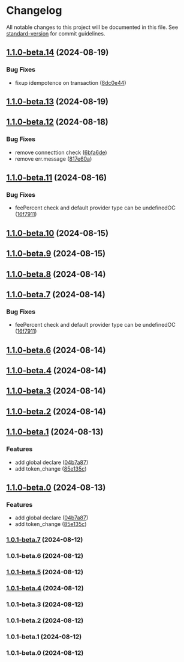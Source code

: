 # Changelog

All notable changes to this project will be documented in this file. See [standard-version](https://github.com/conventional-changelog/standard-version) for commit guidelines.

## [1.1.0-beta.14](https://gitlab.okg.com/okfe/tests/dex-widget/compare/v1.1.0-beta.13...v1.1.0-beta.14) (2024-08-19)


### Bug Fixes

* fixup idempotence on transaction ([8dc0e44](https://gitlab.okg.com/okfe/tests/dex-widget/commit/8dc0e445775f85faebc6e62d2123b06bad06c89e))

## [1.1.0-beta.13](https://gitlab.okg.com/okfe/tests/dex-widget/compare/v1.1.0-beta.12...v1.1.0-beta.13) (2024-08-19)

## [1.1.0-beta.12](https://gitlab.okg.com/okfe/tests/dex-widget/compare/v1.1.0-beta.11...v1.1.0-beta.12) (2024-08-18)


### Bug Fixes

* remove connecttion check ([6bfa6de](https://gitlab.okg.com/okfe/tests/dex-widget/commit/6bfa6de94ded115ed9e2394d11b611329949d09e))
* remove err.message ([817e60a](https://gitlab.okg.com/okfe/tests/dex-widget/commit/817e60aa22eaf27caaece7e4a947890974617113))

## [1.1.0-beta.11](https://gitlab.okg.com/okfe/tests/dex-widget/compare/v1.1.0-beta.6...v1.1.0-beta.11) (2024-08-16)


### Bug Fixes

* feePercent check and default provider type can be undefinedOC ([16f7911](https://gitlab.okg.com/okfe/tests/dex-widget/commit/16f791113e0405894fb280756e88c510300cdb4a))

## [1.1.0-beta.10](https://gitlab.okg.com/okfe/tests/dex-widget/compare/v1.1.0-beta.9...v1.1.0-beta.10) (2024-08-15)

## [1.1.0-beta.9](https://gitlab.okg.com/okfe/tests/dex-widget/compare/v1.1.0-beta.8...v1.1.0-beta.9) (2024-08-15)

## [1.1.0-beta.8](https://gitlab.okg.com/okfe/tests/dex-widget/compare/v1.1.0-beta.7...v1.1.0-beta.8) (2024-08-14)

## [1.1.0-beta.7](https://gitlab.okg.com/okfe/tests/dex-widget/compare/v1.1.0-beta.3...v1.1.0-beta.7) (2024-08-14)


### Bug Fixes

* feePercent check and default provider type can be undefinedOC ([16f7911](https://gitlab.okg.com/okfe/tests/dex-widget/commit/16f791113e0405894fb280756e88c510300cdb4a))

## [1.1.0-beta.6](https://gitlab.okg.com/okfe/tests/dex-widget/compare/v1.1.0-beta.4...v1.1.0-beta.6) (2024-08-14)

## [1.1.0-beta.4](https://gitlab.okg.com/okfe/tests/dex-widget/compare/v1.1.0-beta.3...v1.1.0-beta.4) (2024-08-14)

## [1.1.0-beta.3](https://gitlab.okg.com/okfe/tests/dex-widget/compare/v1.1.0-beta.0...v1.1.0-beta.3) (2024-08-14)

## [1.1.0-beta.2](https://gitlab.okg.com/okfe/tests/dex-widget/compare/v1.1.0-beta.1...v1.1.0-beta.2) (2024-08-14)

## [1.1.0-beta.1](https://gitlab.okg.com/okfe/tests/dex-widget/compare/v1.0.1-beta.7...v1.1.0-beta.1) (2024-08-13)


### Features

* add global declare ([04b7a87](https://gitlab.okg.com/okfe/tests/dex-widget/commit/04b7a87a9d9cf4570abc5f77a8bdf6172eedaf70))
* add token_change ([85e135c](https://gitlab.okg.com/okfe/tests/dex-widget/commit/85e135c9834f9bd923b2d7f538a2362ec0cf70c0))

## [1.1.0-beta.0](https://gitlab.okg.com/okfe/tests/dex-widget/compare/v1.0.1-beta.5...v1.1.0-beta.0) (2024-08-13)


### Features

* add global declare ([04b7a87](https://gitlab.okg.com/okfe/tests/dex-widget/commit/04b7a87a9d9cf4570abc5f77a8bdf6172eedaf70))
* add token_change ([85e135c](https://gitlab.okg.com/okfe/tests/dex-widget/commit/85e135c9834f9bd923b2d7f538a2362ec0cf70c0))

### [1.0.1-beta.7](https://gitlab.okg.com/okfe/tests/dex-widget/compare/v1.0.1-beta.6...v1.0.1-beta.7) (2024-08-12)

### 1.0.1-beta.6 (2024-08-12)

### [1.0.1-beta.5](https://gitlab.okg.com/okfe/tests/dex-widget/compare/v1.0.1-beta.4...v1.0.1-beta.5) (2024-08-12)

### [1.0.1-beta.4](https://gitlab.okg.com/okfe/tests/dex-widget/compare/v1.0.1-beta.3...v1.0.1-beta.4) (2024-08-12)

### 1.0.1-beta.3 (2024-08-12)

### 1.0.1-beta.2 (2024-08-12)

### 1.0.1-beta.1 (2024-08-12)

### 1.0.1-beta.0 (2024-08-12)
